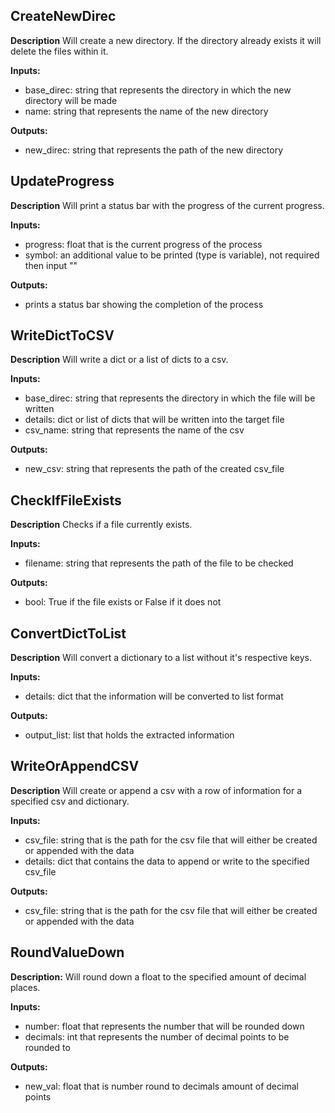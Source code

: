 CreateNewDirec
------
**Description**
Will create a new directory. If the directory already exists it will delete the files within it.

**Inputs:**
- base_direc: string that represents the directory in which the new directory will be made
- name: string that represents the name of the new directory

**Outputs:**
- new_direc: string that represents the path of the new directory

UpdateProgress
------
**Description**
Will print a status bar with the progress of the current progress.

**Inputs:**
- progress: float that is the current progress of the process
- symbol: an additional value to be printed (type is variable), not required then input ""

**Outputs:**
- prints a status bar showing the completion of the process

WriteDictToCSV
------
**Description**
Will write a dict or a list of dicts to a csv.

**Inputs:**
- base_direc: string that represents the directory in which the file will be written
- details: dict or list of dicts that will be written into the target file
- csv_name: string that represents the name of the csv

**Outputs:**
- new_csv: string that represents the path of the created csv_file

CheckIfFileExists
------
**Description**
Checks if a file currently exists.

**Inputs:**
- filename: string that represents the path of the file to be checked

**Outputs:**
- bool: True if the file exists or False if it does not

ConvertDictToList
------
**Description**
Will convert a dictionary to a list without it's respective keys.

**Inputs:**
- details: dict that the information will be converted to list format

**Outputs:**
- output_list: list that holds the extracted information

WriteOrAppendCSV
------
**Description**
Will create or append a csv with a row of information for a specified csv and dictionary.

**Inputs:**
- csv_file: string that is the path for the csv file that will either be created or appended with the data
- details: dict that contains the data to append or write to the specified csv_file

**Outputs:**
- csv_file: string that is the path for the csv file that will either be created or appended with the data

RoundValueDown
------
**Description:**
Will round down a float to the specified amount of decimal places.

**Inputs:**
- number: float that represents the number that will be rounded down
- decimals: int that represents the number of decimal points to be rounded to

**Outputs:**
- new_val: float that is number round to decimals amount of decimal points